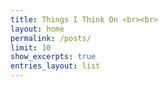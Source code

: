 ```yaml
---
title: Things I Think On <br><br>
layout: home
permalink: /posts/
limit: 10
show_excerpts: true
entries_layout: list
---
```

